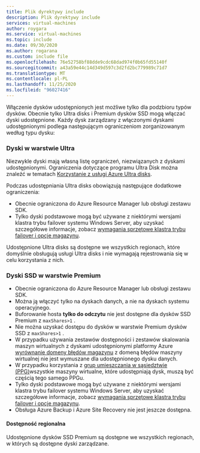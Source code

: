 ```yaml
---
title: Plik dyrektywy include
description: Plik dyrektywy include
services: virtual-machines
author: roygara
ms.service: virtual-machines
ms.topic: include
ms.date: 09/30/2020
ms.author: rogarana
ms.custom: include file
ms.openlocfilehash: 76e52758bf88dde9cdc68dad974f0b65fd55140f
ms.sourcegitcommit: a43a59e44c14d349d597c3d2fd2bc779989c71d7
ms.translationtype: MT
ms.contentlocale: pl-PL
ms.lasthandoff: 11/25/2020
ms.locfileid: "96027416"
---
```

Włączenie dysków udostępnionych jest możliwe tylko dla podzbioru typów dysków. Obecnie tylko Ultra disks i Premium dysków SSD mogą włączać dyski udostępnione. Każdy dysk zarządzany z włączonymi dyskami udostępnionymi podlega następującym ograniczeniom zorganizowanym według typu dysku:

### <a name="ultra-disks"></a>Dyski w warstwie Ultra

Niezwykle dyski mają własną listę ograniczeń, niezwiązanych z dyskami udostępnionymi. Ograniczenia dotyczące programu Ultra Disk można znaleźć w tematach [Korzystanie z usługi Azure Ultra disks](../articles/virtual-machines/disks-enable-ultra-ssd.md).

Podczas udostępniania Ultra disks obowiązują następujące dodatkowe ograniczenia:

- Obecnie ograniczona do Azure Resource Manager lub obsługi zestawu SDK. 
- Tylko dyski podstawowe mogą być używane z niektórymi wersjami klastra trybu failover systemu Windows Server, aby uzyskać szczegółowe informacje, zobacz [wymagania sprzętowe klastra trybu failover i opcje magazynu](/windows-server/failover-clustering/clustering-requirements).

Udostępnione Ultra disks są dostępne we wszystkich regionach, które domyślnie obsługują usługi Ultra disks i nie wymagają rejestrowania się w celu korzystania z nich.

### <a name="premium-ssds"></a>Dyski SSD w warstwie Premium

- Obecnie ograniczona do Azure Resource Manager lub obsługi zestawu SDK. 
- Można ją włączyć tylko na dyskach danych, a nie na dyskach systemu operacyjnego.
- Buforowanie hosta **tylko do odczytu** nie jest dostępne dla dysków SSD Premium z `maxShares>1` .
- Nie można uzyskać dostępu do dysków w warstwie Premium dysków SSD z `maxShares>1` .
- W przypadku używania zestawów dostępności i zestawów skalowania maszyn wirtualnych z dyskami udostępnionymi platformy Azure [wyrównanie domeny błędów magazynu](../articles/virtual-machines/manage-availability.md#use-managed-disks-for-vms-in-an-availability-set) z domeną błędów maszyny wirtualnej nie jest wymuszane dla udostępnionego dysku danych.
- W przypadku korzystania z [grup umieszczania w sąsiedztwie (PPG)](../articles/virtual-machines/windows/proximity-placement-groups.md)wszystkie maszyny wirtualne, które udostępniają dysk, muszą być częścią tego samego PPGu.
- Tylko dyski podstawowe mogą być używane z niektórymi wersjami klastra trybu failover systemu Windows Server, aby uzyskać szczegółowe informacje, zobacz [wymagania sprzętowe klastra trybu failover i opcje magazynu](/windows-server/failover-clustering/clustering-requirements).
- Obsługa Azure Backup i Azure Site Recovery nie jest jeszcze dostępna.

#### <a name="regional-availability"></a>Dostępność regionalna

Udostępnione dysków SSD Premium są dostępne we wszystkich regionach, w których są dostępne dyski zarządzane.